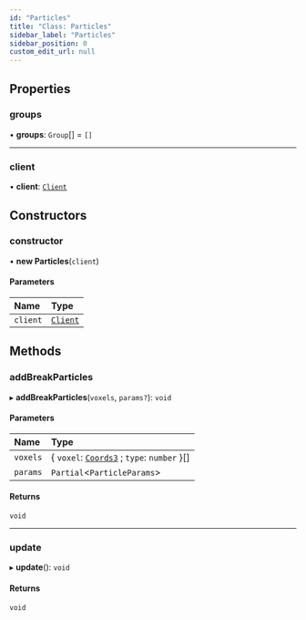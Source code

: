 ```yaml
---
id: "Particles"
title: "Class: Particles"
sidebar_label: "Particles"
sidebar_position: 0
custom_edit_url: null
---
```


## Properties

### groups

• **groups**: `Group`[] = `[]`

___

### client

• **client**: [`Client`](Client.md)

## Constructors

### constructor

• **new Particles**(`client`)

#### Parameters

| Name | Type |
| :------ | :------ |
| `client` | [`Client`](Client.md) |

## Methods

### addBreakParticles

▸ **addBreakParticles**(`voxels`, `params?`): `void`

#### Parameters

| Name | Type |
| :------ | :------ |
| `voxels` | { `voxel`: [`Coords3`](../modules.md#coords3-82) ; `type`: `number`  }[] |
| `params` | `Partial`<`ParticleParams`\> |

#### Returns

`void`

___

### update

▸ **update**(): `void`

#### Returns

`void`
